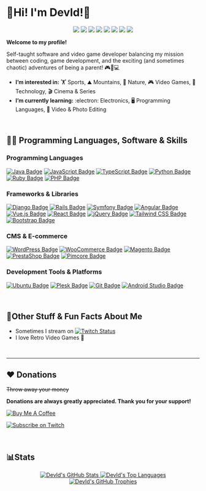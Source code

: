 # :metal:Hi! I'm DevId!:metal:

<p align="center">
  <a href="https://www.linkedin.com/in/davidbuxarrais"><img src="https://img.shields.io/badge/David_Buxarrais-0A66C2?style=flat&logo=linkedin&logoColor=white"></a>
  <a href="https://devid.aixeta.com/"><img src="https://img.shields.io/badge/Aixeta-FF8000?style=flat&logo=firefox&logoColor=white"></a>
  <a href="https://bsky.app/profile/devidcat.bsky.social"><img src="https://img.shields.io/badge/Bluesky-1DA1F2?style=flat&logo=bluesky&logoColor=white"></a>
  <a href="https://youtube.com/@devidcat"><img src="https://img.shields.io/badge/Devidcat-FF0000?style=flat&logo=youtube&logoColor=white"></a>
  <a href="https://www.twitch.tv/devidcat"><img src="https://img.shields.io/badge/Devidcat-6441a5?style=flat&logo=twitch&logoColor=white"></a>
  <a href="https://tiktok.com/@devidcat"><img src="https://img.shields.io/badge/TikTok-000000?style=flat&logo=tiktok&logoColor=white"></a>
  <a href="https://instagram.com/davedarck"><img src="https://img.shields.io/badge/Instagram-E4405F?style=flat&logo=instagram&logoColor=white"></a>
  <a href="https://github.com/genfish"><img src="https://img.shields.io/badge/Genfish-181717?style=flat&logo=github&logoColor=white"></a>
</p>

**Welcome to my profile!**

Self-taught software and video game developer balancing my mission between coding, game development, and the exciting (and sometimes chaotic) adventures of being a parent! 🎮👶💻

- **I’m interested in:** :weight_lifting: Sports, :mountain: Mountains, :mushroom: Nature, :video_game: Video Games, :rocket: Technology, 🎬 Cinema & Series
- **I’m currently learning:** :electron: Electronics, 🖥️ Programming Languages, 🎥 Video & Photo Editing
<br>

## :man_technologist: Programming Languages, Software & Skills

### Programming Languages
[![Java Badge](https://img.shields.io/badge/Java-007396?style=flat&logo=java&logoColor=white)](#)
[![JavaScript Badge](https://img.shields.io/badge/JavaScript-F7DF1E?style=flat&logo=javascript&logoColor=black)](#)
[![TypeScript Badge](https://img.shields.io/badge/TypeScript-3178C6?style=flat&logo=typescript&logoColor=white)](#)
[![Python Badge](https://img.shields.io/badge/Python-3776AB?style=flat&logo=python&logoColor=white)](#)
[![Ruby Badge](https://img.shields.io/badge/Ruby-CC342D?style=flat&logo=ruby&logoColor=white)](#)
[![PHP Badge](https://img.shields.io/badge/PHP-777BB4?style=flat&logo=php&logoColor=white)](#)

### Frameworks & Libraries
[![Django Badge](https://img.shields.io/badge/Django-092E20?style=flat&logo=django&logoColor=white)](#)
[![Rails Badge](https://img.shields.io/badge/Rails-CC0000?style=flat&logo=ruby-on-rails&logoColor=white)](#)
[![Symfony Badge](https://img.shields.io/badge/Symfony-000000?style=flat&logo=symfony&logoColor=white)](#)
[![Angular Badge](https://img.shields.io/badge/Angular-DD0031?style=flat&logo=angular&logoColor=white)](#)
[![Vue.js Badge](https://img.shields.io/badge/Vue.js-4FC08D?style=flat&logo=vue.js&logoColor=white)](#)
[![React Badge](https://img.shields.io/badge/React-61DAFB?style=flat&logo=react&logoColor=black)](#)
[![jQuery Badge](https://img.shields.io/badge/jQuery-0769AD?style=flat&logo=jquery&logoColor=white)](#)
[![Tailwind CSS Badge](https://img.shields.io/badge/Tailwind_CSS-38B2AC?style=flat&logo=tailwind-css&logoColor=white)](#)
[![Bootstrap Badge](https://img.shields.io/badge/Bootstrap-7952B3?style=flat&logo=bootstrap&logoColor=white)](#)

### CMS & E-commerce
[![WordPress Badge](https://img.shields.io/badge/WordPress-21759B?style=flat&logo=wordpress&logoColor=white)](#)
[![WooCommerce Badge](https://img.shields.io/badge/WooCommerce-96588A?style=flat&logo=woocommerce&logoColor=white)](#)
[![Magento Badge](https://img.shields.io/badge/Magento-EE672F?style=flat&logo=magento&logoColor=white)](#)
[![PrestaShop Badge](https://img.shields.io/badge/PrestaShop-DF0067?style=flat&logo=prestashop&logoColor=white)](#)
[![Pimcore Badge](https://img.shields.io/badge/Pimcore-542E91?style=flat&logo=pimcore&logoColor=white)](#)

### Development Tools & Platforms
[![Ubuntu Badge](https://img.shields.io/badge/Ubuntu-E95420?style=flat&logo=ubuntu&logoColor=white)](#)
[![Plesk Badge](https://img.shields.io/badge/Plesk-52BBE6?style=flat&logo=plesk&logoColor=white)](#)
[![Git Badge](https://img.shields.io/badge/Git-F05032?style=flat&logo=git&logoColor=white)](#)
[![Android Studio Badge](https://img.shields.io/badge/Android_Studio-3DDC84?style=flat&logo=android-studio&logoColor=white)](#)

<br>

## :space_invader:Other Stuff & Fun Facts About Me
- Sometimes I stream on [![Twitch Status](https://img.shields.io/twitch/status/devidcat?label=Twitch.tv&style=social)](https://www.twitch.tv/devidcat)
- I love Retro Video Games :blue_heart:
<br>

------------

## :heart: Donations
~~Throw away your money~~

**Donations are always greatly appreciated. Thank you for your support!**

<a href="https://ko-fi.com/devidcat" target="_blank"><img src="https://help.ko-fi.com/hc/article_attachments/11833788361117" alt="Buy Me A Coffee"></a>

<a href="https://www.twitch.tv/subs/devidcat" target="_blank"><img src="https://img.shields.io/badge/Subscribe_on_Twitch-9146FF?style=flat&logo=twitch&logoColor=white" alt="Subscribe on Twitch"></a>

<br>

## :bar_chart:Stats
<p align="center">
  <a href="#bar_chartstats">
    <img src="https://github-readme-stats.vercel.app/api?username=genfish&theme=gotham&show_icons=true&rank_icon=percentile&hide=issues&include_all_commits=true" alt="DevId's GitHub Stats"/>
  </a>
  <a href="#bar_chartstats">
    <img src="https://github-readme-stats.vercel.app/api/top-langs/?username=genfish&theme=gotham&layout=compact" alt="DevId's Top Languages"/>
  </a>
  <a href="#bar_chartstats">
    <img src="https://github-profile-trophy.vercel.app/?username=genfish&theme=monokai&row=1&column=6" alt="DevId's GitHub Trophies"/>
  </a>
</p>
